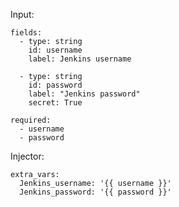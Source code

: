 <!--https://www.unixarena.com/2018/12/ansible-tower-awx-store-credential-custom-credentials-type.html/-->

Input:
```
fields:
  - type: string
    id: username
    label: Jenkins username

  - type: string
    id: password
    label: "Jenkins password"
    secret: True

required:
  - username
  - password
```

Injector:
```
extra_vars:
  Jenkins_username: '{{ username }}'
  Jenkins_password: '{{ password }}'
```
